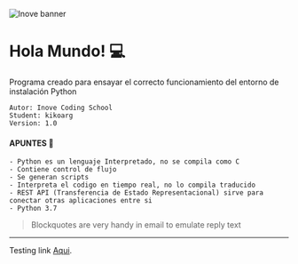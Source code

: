 ![Inove banner](inove.jpg)

# Hola Mundo! 💻
Programa creado para ensayar el correcto funcionamiento del entorno de instalación Python

```
Autor: Inove Coding School
Student: kikoarg
Version: 1.0

```

#### APUNTES 📄
```
- Python es un lenguaje Interpretado, no se compila como C
- Contiene control de flujo
- Se generan scripts
- Interpreta el codigo en tiempo real, no lo compila traducido
- REST API (Transferencia de Estado Representacional) sirve para conectar otras aplicaciones entre si
- Python 3.7
```

> Blockquotes are very handy in email to emulate reply text



***
Testing link [Aqui](README.md).